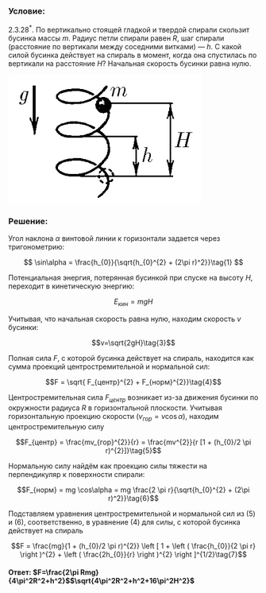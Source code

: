 ###  Условие: 

$2.3.28^*.$ По вертикально стоящей гладкой и твердой спирали скользит бусинка массы $m$. Радиус петли спирали равен $R$, шаг спирали (расстояние по вертикали между соседними витками) — $h$. С какой силой бусинка действует на спираль в момент, когда она спустилась по вертикали на расстояние $H$? Начальная скорость бусинки равна нулю. 

![К задаче $2.3.28$|389x259, 35%](../../img/2.3.28/2.3.28.png)

###  Решение: 

Угол наклона $\alpha$ винтовой линии к горизонтали задается через тригонометрию:

$$
\sin\alpha = \frac{h_{0}}{\sqrt{h_{0}^{2} + (2\pi r)^2}}\tag{1}
$$

Потенциальная энергия, потерянная бусинкой при спуске на высоту $H$, переходит в кинетическую энергию:

$$E_{кин} = mgH\tag{2}$$

Учитывая, что начальная скорость равна нулю, находим скорость $v$ бусинки:

$$v=\sqrt{2gH}\tag{3}$$

Полная сила $F$, с которой бусинка действует на спираль, находится как сумма проекций центростремительной и нормальной сил:

$$F = \sqrt{ F_{центр}^{2} + F_{норм}^{2}}\tag{4}$$

Центростремительная сила $F_{центр}$ возникает из-за движения бусинки по окружности радиуса $R$ в горизонтальной плоскости. Учитывая горизонтальную проекцию скорости $(v_{гор} = v\cos\alpha)$, находим центростремительную силу

$$F_{центр}  = \frac{mv_{гор}^{2}}{r} = \frac{mv^{2}}{r [1 + (h_{0}/2 \pi r)^{2}]}\tag{5}$$

Нормальную силу найдём как проекцию силы тяжести на перпендикуляр к поверхности спирали:

$$F_{норм} = mg \cos\alpha = mg \frac{2 \pi r}{\sqrt{h_{0}^{2} + (2\pi r)^2}}\tag{6}$$

Подставляем уравнения центростремительной и нормальной сил из $(5)$ и $(6)$, соответственно, в уравнение $(4)$ для силы, с которой бусинка действует на спираль 

$$F = \frac{mg}{1 + (h_{0}/2 \pi r)^{2}} \left [ 1 + \left ( \frac{h_{0}}{2 \pi r} \right )^{2} + \left ( \frac{2h_{0}}{r} \right )^{2} \right ]^{1/2}\tag{7}$$ 

####  Ответ: $F=\frac{2\pi Rmg}{4\pi^2R^2+h^2}$$\sqrt{4\pi^2R^2+h^2+16\pi^2H^2}$ 
